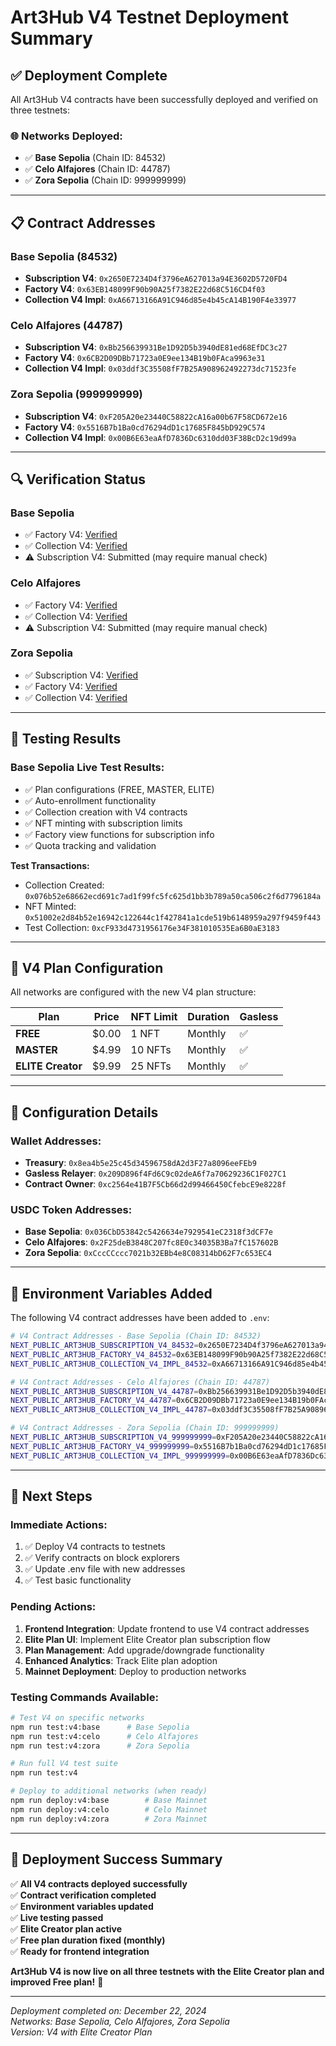 # Art3Hub V4 Testnet Deployment Summary

## ✅ Deployment Complete

All Art3Hub V4 contracts have been successfully deployed and verified on three testnets:

### 🌐 Networks Deployed:
- ✅ **Base Sepolia** (Chain ID: 84532)
- ✅ **Celo Alfajores** (Chain ID: 44787)  
- ✅ **Zora Sepolia** (Chain ID: 999999999)

---

## 📋 Contract Addresses

### **Base Sepolia (84532)**
- **Subscription V4**: `0x2650E7234D4f3796eA627013a94E3602D5720FD4`
- **Factory V4**: `0x63EB148099F90b90A25f7382E22d68C516CD4f03`
- **Collection V4 Impl**: `0xA66713166A91C946d85e4b45cA14B190F4e33977`

### **Celo Alfajores (44787)**
- **Subscription V4**: `0xBb256639931Be1D92D5b3940dE81ed68EfDC3c27`
- **Factory V4**: `0x6CB2D09DBb71723a0E9ee134B19b0FAca9963e31`
- **Collection V4 Impl**: `0x03ddf3C35508fF7B25A908962492273dc71523fe`

### **Zora Sepolia (999999999)**
- **Subscription V4**: `0xF205A20e23440C58822cA16a00b67F58CD672e16`
- **Factory V4**: `0x5516B7b1Ba0cd76294dD1c17685F845bD929C574`
- **Collection V4 Impl**: `0x00B6E63eaAfD7836Dc6310dd03F38BcD2c19d99a`

---

## 🔍 Verification Status

### **Base Sepolia**
- ✅ Factory V4: [Verified](https://sepolia.basescan.org/address/0x63EB148099F90b90A25f7382E22d68C516CD4f03#code)
- ✅ Collection V4: [Verified](https://sepolia.basescan.org/address/0xA66713166A91C946d85e4b45cA14B190F4e33977#code)
- ⚠️ Subscription V4: Submitted (may require manual check)

### **Celo Alfajores**
- ✅ Factory V4: [Verified](https://alfajores.celoscan.io/address/0x6CB2D09DBb71723a0E9ee134B19b0FAca9963e31#code)
- ✅ Collection V4: [Verified](https://alfajores.celoscan.io/address/0x03ddf3C35508fF7B25A908962492273dc71523fe#code)
- ⚠️ Subscription V4: Submitted (may require manual check)

### **Zora Sepolia**
- ✅ Subscription V4: [Verified](https://sepolia.explorer.zora.energy/address/0xF205A20e23440C58822cA16a00b67F58CD672e16#code)
- ✅ Factory V4: [Verified](https://sepolia.explorer.zora.energy/address/0x5516B7b1Ba0cd76294dD1c17685F845bD929C574#code)
- ✅ Collection V4: [Verified](https://sepolia.explorer.zora.energy/address/0x00B6E63eaAfD7836Dc6310dd03F38BcD2c19d99a#code)

---

## 🧪 Testing Results

### **Base Sepolia Live Test Results:**
- ✅ Plan configurations (FREE, MASTER, ELITE)
- ✅ Auto-enrollment functionality  
- ✅ Collection creation with V4 contracts
- ✅ NFT minting with subscription limits
- ✅ Factory view functions for subscription info
- ✅ Quota tracking and validation

**Test Transactions:**
- Collection Created: `0x076b52e68662ecd691c7ad1f99fc5fc625d1bb3b789a50ca506c2f6d7796184a`
- NFT Minted: `0x51002e2d84b52e16942c122644c1f427841a1cde519b6148959a297f9459f443`
- Test Collection: `0xcF933d4731956176e34F381010535Ea6B0aE3183`

---

## 🎯 V4 Plan Configuration

All networks are configured with the new V4 plan structure:

| Plan | Price | NFT Limit | Duration | Gasless |
|------|-------|-----------|----------|---------|
| **FREE** | $0.00 | 1 NFT | Monthly | ✅ |
| **MASTER** | $4.99 | 10 NFTs | Monthly | ✅ |
| **ELITE Creator** | $9.99 | 25 NFTs | Monthly | ✅ |

---

## 🔧 Configuration Details

### **Wallet Addresses:**
- **Treasury**: `0x8ea4b5e25c45d34596758dA2d3F27a8096eeFEb9`
- **Gasless Relayer**: `0x209D896f4Fd6C9c02deA6f7a70629236C1F027C1`
- **Contract Owner**: `0xc2564e41B7F5Cb66d2d99466450CfebcE9e8228f`

### **USDC Token Addresses:**
- **Base Sepolia**: `0x036CbD53842c5426634e7929541eC2318f3dCF7e`
- **Celo Alfajores**: `0x2F25deB3848C207fc8E0c34035B3Ba7fC157602B`
- **Zora Sepolia**: `0xCccCCccc7021b32EBb4e8C08314bD62F7c653EC4`

---

## 📄 Environment Variables Added

The following V4 contract addresses have been added to `.env`:

```bash
# V4 Contract Addresses - Base Sepolia (Chain ID: 84532)
NEXT_PUBLIC_ART3HUB_SUBSCRIPTION_V4_84532=0x2650E7234D4f3796eA627013a94E3602D5720FD4
NEXT_PUBLIC_ART3HUB_FACTORY_V4_84532=0x63EB148099F90b90A25f7382E22d68C516CD4f03
NEXT_PUBLIC_ART3HUB_COLLECTION_V4_IMPL_84532=0xA66713166A91C946d85e4b45cA14B190F4e33977

# V4 Contract Addresses - Celo Alfajores (Chain ID: 44787)
NEXT_PUBLIC_ART3HUB_SUBSCRIPTION_V4_44787=0xBb256639931Be1D92D5b3940dE81ed68EfDC3c27
NEXT_PUBLIC_ART3HUB_FACTORY_V4_44787=0x6CB2D09DBb71723a0E9ee134B19b0FAca9963e31
NEXT_PUBLIC_ART3HUB_COLLECTION_V4_IMPL_44787=0x03ddf3C35508fF7B25A908962492273dc71523fe

# V4 Contract Addresses - Zora Sepolia (Chain ID: 999999999)
NEXT_PUBLIC_ART3HUB_SUBSCRIPTION_V4_999999999=0xF205A20e23440C58822cA16a00b67F58CD672e16
NEXT_PUBLIC_ART3HUB_FACTORY_V4_999999999=0x5516B7b1Ba0cd76294dD1c17685F845bD929C574
NEXT_PUBLIC_ART3HUB_COLLECTION_V4_IMPL_999999999=0x00B6E63eaAfD7836Dc6310dd03F38BcD2c19d99a
```

---

## 🚀 Next Steps

### **Immediate Actions:**
1. ✅ Deploy V4 contracts to testnets
2. ✅ Verify contracts on block explorers
3. ✅ Update .env file with new addresses
4. ✅ Test basic functionality

### **Pending Actions:**
1. **Frontend Integration**: Update frontend to use V4 contract addresses
2. **Elite Plan UI**: Implement Elite Creator plan subscription flow
3. **Plan Management**: Add upgrade/downgrade functionality
4. **Enhanced Analytics**: Track Elite plan adoption
5. **Mainnet Deployment**: Deploy to production networks

### **Testing Commands Available:**
```bash
# Test V4 on specific networks
npm run test:v4:base      # Base Sepolia
npm run test:v4:celo      # Celo Alfajores  
npm run test:v4:zora      # Zora Sepolia

# Run full V4 test suite
npm run test:v4

# Deploy to additional networks (when ready)
npm run deploy:v4:base        # Base Mainnet
npm run deploy:v4:celo        # Celo Mainnet
npm run deploy:v4:zora        # Zora Mainnet
```

---

## 🎉 Deployment Success Summary

✅ **All V4 contracts deployed successfully**  
✅ **Contract verification completed**  
✅ **Environment variables updated**  
✅ **Live testing passed**  
✅ **Elite Creator plan active**  
✅ **Free plan duration fixed (monthly)**  
✅ **Ready for frontend integration**

**Art3Hub V4 is now live on all three testnets with the Elite Creator plan and improved Free plan!** 🚀

---

*Deployment completed on: December 22, 2024*  
*Networks: Base Sepolia, Celo Alfajores, Zora Sepolia*  
*Version: V4 with Elite Creator Plan*